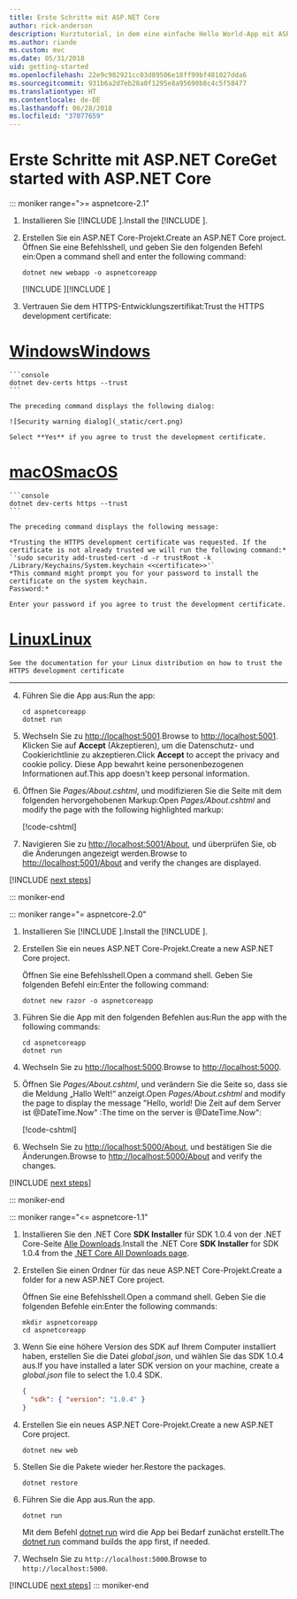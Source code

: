 ```yaml
---
title: Erste Schritte mit ASP.NET Core
author: rick-anderson
description: Kurztutorial, in dem eine einfache Hello World-App mit ASP.NET Core erstellt und ausgeführt wird.
ms.author: riande
ms.custom: mvc
ms.date: 05/31/2018
uid: getting-started
ms.openlocfilehash: 22e9c982921cc03d89506e18ff99bf481027dda6
ms.sourcegitcommit: 931b6a2d7eb28a0f1295e8a95690b8c4c5f58477
ms.translationtype: HT
ms.contentlocale: de-DE
ms.lasthandoff: 06/28/2018
ms.locfileid: "37077659"
---
```

# <a name="get-started-with-aspnet-core"></a><span data-ttu-id="287b0-103">Erste Schritte mit ASP.NET Core</span><span class="sxs-lookup"><span data-stu-id="287b0-103">Get started with ASP.NET Core</span></span>

::: moniker range=">= aspnetcore-2.1"

1. <span data-ttu-id="287b0-104">Installieren Sie [!INCLUDE [](~/includes/2.1-SDK.md)].</span><span class="sxs-lookup"><span data-stu-id="287b0-104">Install the [!INCLUDE [](~/includes/2.1-SDK.md)].</span></span>

2. <span data-ttu-id="287b0-105">Erstellen Sie ein ASP.NET Core-Projekt.</span><span class="sxs-lookup"><span data-stu-id="287b0-105">Create an ASP.NET Core project.</span></span> <span data-ttu-id="287b0-106">Öffnen Sie eine Befehlsshell, und geben Sie den folgenden Befehl ein:</span><span class="sxs-lookup"><span data-stu-id="287b0-106">Open a command shell and enter the following command:</span></span>

    ```console
    dotnet new webapp -o aspnetcoreapp
    ```

    <span data-ttu-id="287b0-107">[!INCLUDE [](~/includes/webapp-alias-notice.md) [](~/includes/webapp-alias-notice.md)]</span><span class="sxs-lookup"><span data-stu-id="287b0-107">[!INCLUDE [](~/includes/webapp-alias-notice.md) [](~/includes/webapp-alias-notice.md)]</span></span>

3. <span data-ttu-id="287b0-108">Vertrauen Sie dem HTTPS-Entwicklungszertifikat:</span><span class="sxs-lookup"><span data-stu-id="287b0-108">Trust the HTTPS development certificate:</span></span>

# <a name="windowstabwindows"></a>[<span data-ttu-id="287b0-109">Windows</span><span class="sxs-lookup"><span data-stu-id="287b0-109">Windows</span></span>](#tab/windows)

    ```console
    dotnet dev-certs https --trust
    ```

    The preceding command displays the following dialog:

    ![Security warning dialog](_static/cert.png)

    Select **Yes** if you agree to trust the development certificate.

# <a name="macostabmacos"></a>[<span data-ttu-id="287b0-110">macOS</span><span class="sxs-lookup"><span data-stu-id="287b0-110">macOS</span></span>](#tab/macos)

    ```console
    dotnet dev-certs https --trust
    ```

    The preceding command displays the following message:

    *Trusting the HTTPS development certificate was requested. If the certificate is not already trusted we will run the following command:*
    `'sudo security add-trusted-cert -d -r trustRoot -k /Library/Keychains/System.keychain <<certificate>>'`
    *This command might prompt you for your password to install the certificate on the system keychain.
    Password:*

    Enter your password if you agree to trust the development certificate.

# <a name="linuxtablinux"></a>[<span data-ttu-id="287b0-111">Linux</span><span class="sxs-lookup"><span data-stu-id="287b0-111">Linux</span></span>](#tab/linux)

    See the documentation for your Linux distribution on how to trust the HTTPS development certificate
---

4. <span data-ttu-id="287b0-112">Führen Sie die App aus:</span><span class="sxs-lookup"><span data-stu-id="287b0-112">Run the app:</span></span>

    ```console
    cd aspnetcoreapp
    dotnet run
    ```

5. <span data-ttu-id="287b0-113">Wechseln Sie zu [http://localhost:5001](http://localhost:5001).</span><span class="sxs-lookup"><span data-stu-id="287b0-113">Browse to [http://localhost:5001](http://localhost:5001).</span></span>  <span data-ttu-id="287b0-114">Klicken Sie auf **Accept** (Akzeptieren), um die Datenschutz- und Cookierichtlinie zu akzeptieren.</span><span class="sxs-lookup"><span data-stu-id="287b0-114">Click **Accept** to accept the privacy and cookie policy.</span></span> <span data-ttu-id="287b0-115">Diese App bewahrt keine personenbezogenen Informationen auf.</span><span class="sxs-lookup"><span data-stu-id="287b0-115">This app doesn't keep personal information.</span></span>

6. <span data-ttu-id="287b0-116">Öffnen Sie *Pages/About.cshtml*, und modifizieren Sie die Seite mit dem folgenden hervorgehobenen Markup:</span><span class="sxs-lookup"><span data-stu-id="287b0-116">Open *Pages/About.cshtml* and modify the page with the following highlighted markup:</span></span>

    [!code-cshtml[](sample/getting-started/about.cshtml?highlight=9)]

7. <span data-ttu-id="287b0-117">Navigieren Sie zu [http://localhost:5001/About](http://localhost:5001/About), und überprüfen Sie, ob die Änderungen angezeigt werden.</span><span class="sxs-lookup"><span data-stu-id="287b0-117">Browse to [http://localhost:5001/About](http://localhost:5001/About) and verify the changes are displayed.</span></span>

[!INCLUDE [next steps](~/includes/getting-started/next-steps.md)]

::: moniker-end

::: moniker range="= aspnetcore-2.0"

1. <span data-ttu-id="287b0-118">Installieren Sie [!INCLUDE [](~/includes/net-core-sdk-download-link.md)].</span><span class="sxs-lookup"><span data-stu-id="287b0-118">Install the [!INCLUDE [](~/includes/net-core-sdk-download-link.md)].</span></span>

2. <span data-ttu-id="287b0-119">Erstellen Sie ein neues ASP.NET Core-Projekt.</span><span class="sxs-lookup"><span data-stu-id="287b0-119">Create a new ASP.NET Core project.</span></span>

   <span data-ttu-id="287b0-120">Öffnen Sie eine Befehlsshell.</span><span class="sxs-lookup"><span data-stu-id="287b0-120">Open a command shell.</span></span> <span data-ttu-id="287b0-121">Geben Sie folgenden Befehl ein:</span><span class="sxs-lookup"><span data-stu-id="287b0-121">Enter the following command:</span></span>

    ```console
    dotnet new razor -o aspnetcoreapp
    ```

3. <span data-ttu-id="287b0-122">Führen Sie die App mit den folgenden Befehlen aus:</span><span class="sxs-lookup"><span data-stu-id="287b0-122">Run the app with the following commands:</span></span>

    ```console
    cd aspnetcoreapp
    dotnet run
    ```

4. <span data-ttu-id="287b0-123">Wechseln Sie zu [http://localhost:5000](http://localhost:5000).</span><span class="sxs-lookup"><span data-stu-id="287b0-123">Browse to [http://localhost:5000](http://localhost:5000).</span></span>

5. <span data-ttu-id="287b0-124">Öffnen Sie *Pages/About.cshtml*, und verändern Sie die Seite so, dass sie die Meldung „Hallo Welt!“ anzeigt.</span><span class="sxs-lookup"><span data-stu-id="287b0-124">Open *Pages/About.cshtml* and modify the page to display the message "Hello, world!</span></span> <span data-ttu-id="287b0-125">Die Zeit auf dem Server ist @DateTime.Now" :</span><span class="sxs-lookup"><span data-stu-id="287b0-125">The time on the server is @DateTime.Now":</span></span>

    [!code-cshtml[](sample/getting-started/about.cshtml?highlight=9&range=1-9)]

6. <span data-ttu-id="287b0-126">Wechseln Sie zu [http://localhost:5000/About](http://localhost:5000/About), und bestätigen Sie die Änderungen.</span><span class="sxs-lookup"><span data-stu-id="287b0-126">Browse to [http://localhost:5000/About](http://localhost:5000/About) and verify the changes.</span></span>

[!INCLUDE [next steps](~/includes/getting-started/next-steps.md)]

::: moniker-end

::: moniker range="<= aspnetcore-1.1"

1. <span data-ttu-id="287b0-127">Installieren Sie den .NET Core **SDK Installer** für SDK 1.0.4 von der .NET Core-Seite [Alle Downloads](https://www.microsoft.com/net/download/all).</span><span class="sxs-lookup"><span data-stu-id="287b0-127">Install the .NET Core **SDK Installer** for SDK 1.0.4 from the [.NET Core All Downloads page](https://www.microsoft.com/net/download/all).</span></span>

2. <span data-ttu-id="287b0-128">Erstellen Sie einen Ordner für das neue ASP.NET Core-Projekt.</span><span class="sxs-lookup"><span data-stu-id="287b0-128">Create a folder for a new ASP.NET Core project.</span></span>

   <span data-ttu-id="287b0-129">Öffnen Sie eine Befehlsshell.</span><span class="sxs-lookup"><span data-stu-id="287b0-129">Open a command shell.</span></span> <span data-ttu-id="287b0-130">Geben Sie die folgenden Befehle ein:</span><span class="sxs-lookup"><span data-stu-id="287b0-130">Enter the following commands:</span></span>

   ```console
   mkdir aspnetcoreapp
   cd aspnetcoreapp
   ```

3. <span data-ttu-id="287b0-131">Wenn Sie eine höhere Version des SDK auf Ihrem Computer installiert haben, erstellen Sie die Datei *global.json*, und wählen Sie das SDK 1.0.4 aus.</span><span class="sxs-lookup"><span data-stu-id="287b0-131">If you have installed a later SDK version on your machine, create a *global.json* file to select the 1.0.4 SDK.</span></span>

   ```json
   {
     "sdk": { "version": "1.0.4" }
   }
   ```

4. <span data-ttu-id="287b0-132">Erstellen Sie ein neues ASP.NET Core-Projekt.</span><span class="sxs-lookup"><span data-stu-id="287b0-132">Create a new ASP.NET Core project.</span></span>

   ```console
   dotnet new web
   ```

5. <span data-ttu-id="287b0-133">Stellen Sie die Pakete wieder her.</span><span class="sxs-lookup"><span data-stu-id="287b0-133">Restore the packages.</span></span>

    ```console
    dotnet restore
    ```

6. <span data-ttu-id="287b0-134">Führen Sie die App aus.</span><span class="sxs-lookup"><span data-stu-id="287b0-134">Run the app.</span></span>

   ```console
   dotnet run
   ```

   <span data-ttu-id="287b0-135">Mit dem Befehl [dotnet run](/dotnet/core/tools/dotnet-run) wird die App bei Bedarf zunächst erstellt.</span><span class="sxs-lookup"><span data-stu-id="287b0-135">The [dotnet run](/dotnet/core/tools/dotnet-run) command builds the app first, if needed.</span></span>

7. <span data-ttu-id="287b0-136">Wechseln Sie zu `http://localhost:5000`.</span><span class="sxs-lookup"><span data-stu-id="287b0-136">Browse to `http://localhost:5000`.</span></span>

[!INCLUDE [next steps](~/includes/getting-started/next-steps.md)]
::: moniker-end
